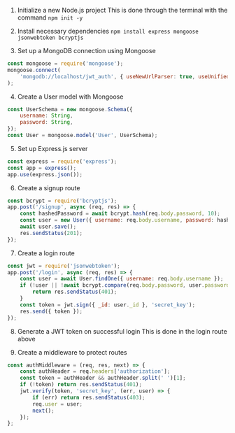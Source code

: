1. Initialize a new Node.js project
This is done through the terminal with the command `npm init -y`

2. Install necessary dependencies
`npm install express mongoose jsonwebtoken bcryptjs`

3. Set up a MongoDB connection using Mongoose

```js
const mongoose = require('mongoose');
mongoose.connect(
    'mongodb://localhost/jwt_auth', { useNewUrlParser: true, useUnifiedTopology: true }
);
```

4. Create a User model with Mongoose

```js
const UserSchema = new mongoose.Schema({
    username: String,
    password: String,
});
const User = mongoose.model('User', UserSchema);
```

5. Set up Express.js server

```js
const express = require('express');
const app = express();
app.use(express.json());
```

6. Create a signup route

```js
const bcrypt = require('bcryptjs');
app.post('/signup', async (req, res) => {
    const hashedPassword = await bcrypt.hash(req.body.password, 10);
    const user = new User({ username: req.body.username, password: hashedPassword });
    await user.save();
    res.sendStatus(201);
});
```


7. Create a login route

```js
const jwt = require('jsonwebtoken');
app.post('/login', async (req, res) => {
    const user = await User.findOne({ username: req.body.username });
    if (!user || !await bcrypt.compare(req.body.password, user.password)) {
        return res.sendStatus(401);
    }
    const token = jwt.sign({ _id: user._id }, 'secret_key');
    res.send({ token });
});
```

8. Generate a JWT token on successful login
This is done in the login route above

9. Create a middleware to protect routes

```js
const authMiddleware = (req, res, next) => {
    const authHeader = req.headers['authorization'];
    const token = authHeader && authHeader.split(' ')[1];
    if (!token) return res.sendStatus(401);
    jwt.verify(token, 'secret_key', (err, user) => {
        if (err) return res.sendStatus(403);
        req.user = user;
        next();
    });
};
```



